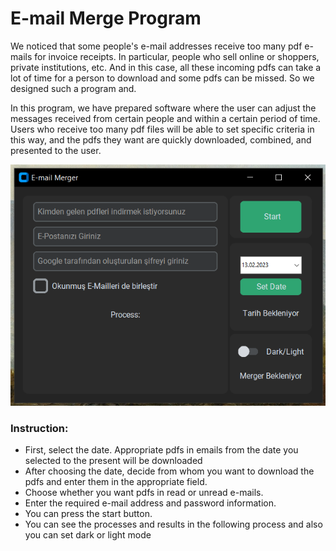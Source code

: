 # E-mail Merge Program

We noticed that some people's e-mail addresses receive too many pdf e-mails for invoice receipts. In particular, people who sell online or shoppers, private institutions, etc. And in this case, all these incoming pdfs can take a lot of time for a person to download and some pdfs can be missed. So we designed such a program and.

In this program, we have prepared software where the user can adjust the messages received from certain people and within a certain period of time. Users who receive too many pdf files will be able to set specific criteria in this way, and the pdfs they want are quickly downloaded, combined, and presented to the user.

![E-mail Merge Dark mode](https://github.com/muhammedeminsoylemez/E-mail-Merge-Program/blob/089c294b37620bff3d67a18c7c3989ef5ac89cf6/Photograph%20of%20Program/E-mail%20Merge%20Dark%20mode.png)

### Instruction:
- First, select the date. Appropriate pdfs in emails from the date you selected to the present will be downloaded
- After choosing the date, decide from whom you want to download the pdfs and enter them in the appropriate field.
- Choose whether you want pdfs in read or unread e-mails.
- Enter the required e-mail address and password information.
- You can press the start button.
- You can see the processes and results in the following process and also you can set dark or light mode



